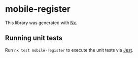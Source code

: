 # mobile-register

This library was generated with [Nx](https://nx.dev).

## Running unit tests

Run `nx test mobile-register` to execute the unit tests via [Jest](https://jestjs.io).
